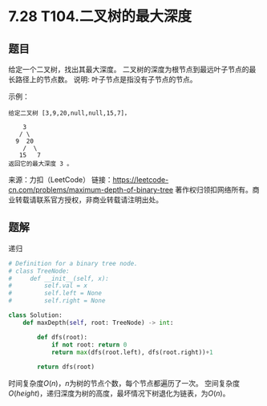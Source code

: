 # 7.28 T104.二叉树的最大深度

## 题目
给定一个二叉树，找出其最大深度。
二叉树的深度为根节点到最远叶子节点的最长路径上的节点数。
说明: 叶子节点是指没有子节点的节点。

示例：
```
给定二叉树 [3,9,20,null,null,15,7]，

    3
   / \
  9  20
    /  \
   15   7
返回它的最大深度 3 。
```
来源：力扣（LeetCode）
链接：https://leetcode-cn.com/problems/maximum-depth-of-binary-tree
著作权归领扣网络所有。商业转载请联系官方授权，非商业转载请注明出处。

## 题解
递归

```python
# Definition for a binary tree node.
# class TreeNode:
#     def __init__(self, x):
#         self.val = x
#         self.left = None
#         self.right = None

class Solution:
    def maxDepth(self, root: TreeNode) -> int:

        def dfs(root):
            if not root: return 0
            return max(dfs(root.left), dfs(root.right))+1
        
        return dfs(root)
```
时间复杂度$O(n)$，$n$为树的节点个数，每个节点都遍历了一次。
空间复杂度$O(height)$，递归深度为树的高度，最坏情况下树退化为链表，为$O(n)$。
